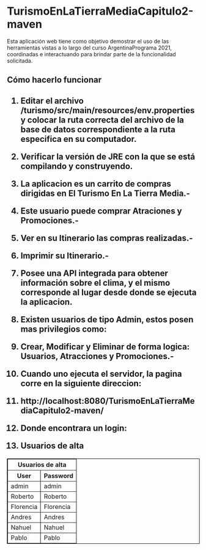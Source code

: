 <h1>TurismoEnLaTierraMediaCapitulo2-maven</h1>


Esta aplicación web tiene como objetivo demostrar el uso de las herramientas vistas a lo largo del curso ArgentinaPrograma 2021, coordinadas e interactuando para brindar parte de la funcionalidad solicitada.

<h2>Cómo hacerlo funcionar<h2>

1. Editar el archivo /turismo/src/main/resources/env.properties y colocar la ruta correcta del archivo de la base de datos correspondiente a la ruta especifica en su computador.
2. Verificar la versión de JRE con la que se está compilando y construyendo.

3. La aplicacion es un carrito de compras dirigidas en El Turismo En La Tierra Media.-
4. Este usuario puede comprar Atraciones y Promociones.-
5. Ver en su Itinerario las compras realizadas.-
6. Imprimir su Itinerario.-
7. Posee una API integrada para obtener información sobre el clima, y el mismo corresponde al lugar desde donde se ejecuta la aplicacion.

8. Existen usuarios de tipo Admin, estos posen mas privilegios como:
9. Crear, Modificar y Eliminar de forma logica: Usuarios, Atracciones y Promociones.-

10. Cuando uno ejecuta el servidor, la pagina corre en la siguiente direccion:
11. http://localhost:8080/TurismoEnLaTierraMediaCapitulo2-maven/

12. Donde encontrara un login:
  
13. Usuarios de alta


<table width="100%" border="1" cellpadding="0" cellspacing="0" bordercolor="#000000">

  <tr>
    <th colspan="2" valign="middle" align="center">Usuarios de alta</th>
  </tr>
  
  <tr>
    <th>User</th>
    <th>Password</th>
  </tr>

  <tr>
    <td>admin</td>
    <td>admin</td>
  </tr>
  
  <tr>
    <td>Roberto</td>
    <td>Roberto</td>
  </tr>
  
  <tr>
    <td>Florencia</td>
    <td>Florencia</td>
  </tr>
  
  
  <tr>
    <td>Andres</td>
    <td>Andres</td>
  </tr>
  
  <tr>
    <td>Nahuel</td>
    <td>Nahuel</td>
  </tr>
  
  <tr>
    <td>Pablo</td>
    <td>Pablo</td>
  </tr>
    
</table>
